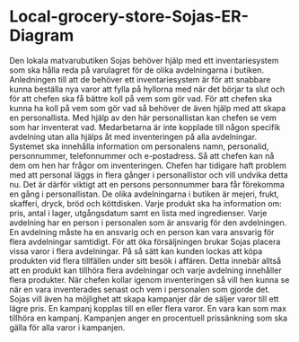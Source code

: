 # Local-grocery-store-Sojas-ER-Diagram
Den lokala matvarubutiken Sojas behöver hjälp med ett inventariesystem som ska hålla reda på varulagret för de olika avdelningarna i butiken. Anledningen till att de behöver ett inventariesystem är för att snabbare kunna beställa nya varor att fylla på hyllorna med när det börjar ta slut och för att chefen ska få bättre koll på vem som gör vad. För att chefen ska kunna ha koll på vem som gör vad så behöver de även hjälp med att skapa en personallista. Med hjälp av den här personallistan kan chefen se vem som har inventerat vad.  Medarbetarna är inte kopplade till någon specifik avdelning utan alla hjälps åt med inventeringen på alla avdelningar. Systemet ska innehålla information om personalens namn, personalid, personnummer, telefonnummer och e-postadress. Så att chefen kan nå dem om hen har frågor om inventeringen. Chefen har tidigare haft problem med att personal läggs in flera gånger i personallistor och vill undvika detta nu. Det är därför viktigt att en persons personnummer bara får förekomma en gång i personallistan. De olika avdelningarna i butiken är mejeri, frukt, skafferi, dryck, bröd och köttdisken. Varje produkt ska ha information om: pris, antal i lager, utgångsdatum samt en lista med ingredienser. Varje avdelning har en person i personalen som är ansvarig för den avdelningen. En avdelning måste ha en ansvarig och en person kan vara ansvarig för flera avdelningar samtidigt. För att öka försäljningen brukar Sojas placera vissa varor i flera avdelningar. På så sätt kan kunden lockas att köpa produkten vid flera tillfällen under sitt besök i affären. Detta innebär alltså att en produkt kan tillhöra flera avdelningar och varje avdelning innehåller flera produkter. När chefen kollar igenom inventeringen så vill hen kunna se när en vara inventerades senast och vem i personalen som gjorde det. Sojas vill även ha möjlighet att skapa kampanjer där de säljer varor till ett lägre pris. En kampanj kopplas till en eller flera varor. En vara kan som max tillhöra en kampanj. Kampanjen anger en procentuell prissänkning som ska gälla för alla varor i kampanjen.
